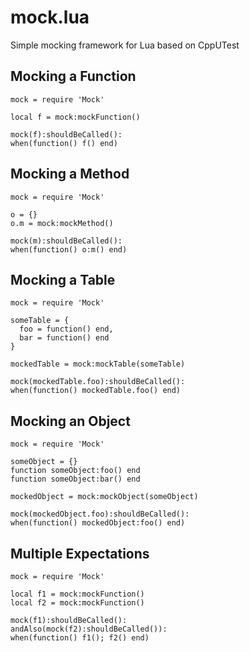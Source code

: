 mock.lua
========

Simple mocking framework for Lua based on CppUTest

## Mocking a Function

    mock = require 'Mock'
    
    local f = mock:mockFunction()

    mock(f):shouldBeCalled():
    when(function() f() end)
    
## Mocking a Method

    mock = require 'Mock'
    
    o = {}
    o.m = mock:mockMethod()

    mock(m):shouldBeCalled():
    when(function() o:m() end)

## Mocking a Table

    mock = require 'Mock'
    
    someTable = {
      foo = function() end,
      bar = function() end
    }
    
    mockedTable = mock:mockTable(someTable)

    mock(mockedTable.foo):shouldBeCalled():
    when(function() mockedTable.foo() end)
    
## Mocking an Object

    mock = require 'Mock'
    
    someObject = {}
    function someObject:foo() end
    function someObject:bar() end
    
    mockedObject = mock:mockObject(someObject)
    
    mock(mockedObject.foo):shouldBeCalled():
    when(function() mockedObject:foo() end)
    
## Multiple Expectations

    mock = require 'Mock'
    
    local f1 = mock:mockFunction()
    local f2 = mock:mockFunction()

    mock(f1):shouldBeCalled():
    andAlso(mock(f2):shouldBeCalled()):
    when(function() f1(); f2() end)
